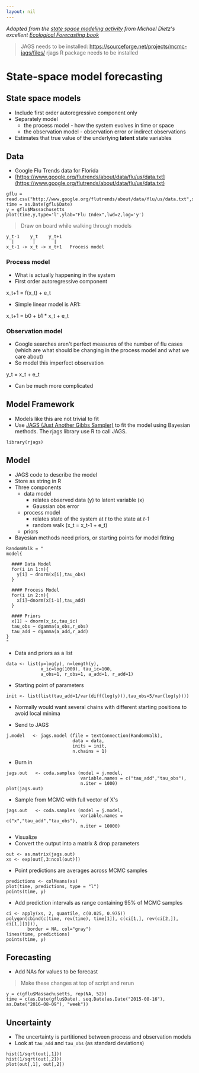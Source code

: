 ```yaml
---
layout: nil
---
```


*Adapted from
the
[state space modeling activity](https://github.com/EcoForecast/EF_Activities/blob/master/Exercise_06_StateSpace.Rmd) from
Michael Dietz's
excellent
[Ecological Forecasting book](https://www.amazon.com/Ecological-Forecasting-Michael-C-Dietze/dp/0691160570)*

> JAGS needs to be installed: https://sourceforge.net/projects/mcmc-jags/files/
> rjags R package needs to be installed

# State-space model forecasting

## State space models

* Include first order autoregressive component only
* Separately model
    * the process model - how the system evolves in time or space
	* the observation model - observation error or indirect observations
* Estimates that true value of the underlying **latent** state variables

## Data

* Google Flu Trends data for Florida
* [https://www.google.org/flutrends/about/data/flu/us/data.txt](https://www.google.org/flutrends/about/data/flu/us/data.txt)

```{r}
gflu = read.csv("http://www.google.org/flutrends/about/data/flu/us/data.txt",skip=11)
time = as.Date(gflu$Date)
y = gflu$Massachusetts
plot(time,y,type='l',ylab="Flu Index",lwd=2,log='y')
```

> Draw on board while walking through models

```
y_t-1    y_t    y_t+1
  |       |       |
x_t-1 -> x_t -> x_t+1   Process model
```


### Process model

* What is actually happening in the system
* First order autoregressive component

x_t+1 = f(x_t) + e_t

* Simple linear model is AR1:

x_t+1 = b0 + b1 * x_t + e_t


### Observation model

* Google searches aren't perfect measures of the number of flu cases (which are
  what should be changing in the process model and what we care about)
* So model this imperfect observation

y_t = x_t + e_t

* Can be much more complicated


## Model Framework

* Models like this are not trivial to fit
* Use [JAGS (Just Another Gibbs Sampler)](http://mcmc-jags.sourceforge.net) to
  fit the model using Bayesian methods. The rjags library use R to call JAGS.

```{r}
library(rjags)
```


## Model

* JAGS code to describe the model
* Store as string in R
* Three components
    * data model
	    * relates observed data (y) to latent variable (x)
		* Gaussian obs error
	* process model
	    * relates state of the system at *t* to the state at *t-1*
		* random walk (x_t = x_t-1 + e_t)
	* priors
* Bayesian methods need priors, or starting points for model fitting

```{r}
RandomWalk = "
model{
  
  #### Data Model
  for(i in 1:n){
    y[i] ~ dnorm(x[i],tau_obs)
  }
  
  #### Process Model
  for(i in 2:n){
    x[i]~dnorm(x[i-1],tau_add)
  }
  
  #### Priors
  x[1] ~ dnorm(x_ic,tau_ic)
  tau_obs ~ dgamma(a_obs,r_obs)
  tau_add ~ dgamma(a_add,r_add)
}
"
```

* Data and priors as a list

```{r}
data <- list(y=log(y), n=length(y),
             x_ic=log(1000), tau_ic=100,
			 a_obs=1, r_obs=1, a_add=1, r_add=1)
```

* Starting point of parameters

```{r}
init <- list(list(tau_add=1/var(diff(log(y))),tau_obs=5/var(log(y))))
```

* Normally would want several chains with different starting positions to avoid
  local minima

* Send to JAGS

```{r}
j.model   <- jags.model (file = textConnection(RandomWalk),
                         data = data,
                         inits = init,
                         n.chains = 1)
```

* Burn in

```{r}
jags.out   <- coda.samples (model = j.model,
                            variable.names = c("tau_add","tau_obs"),
                            n.iter = 1000)
plot(jags.out)
```

* Sample from MCMC with full vector of X's

```{r}
jags.out   <- coda.samples (model = j.model,
                            variable.names = c("x","tau_add","tau_obs"),
                            n.iter = 10000)
```

* Visualize
* Convert the output into a matrix & drop parameters

```{r}
out <- as.matrix(jags.out)
xs <- exp(out[,3:ncol(out)])
```

* Point predictions are averages across MCMC samples

```
predictions <- colMeans(xs)
plot(time, predictions, type = "l")
points(time, y)
```

* Add prediction intervals as range containing 95% of MCMC samples

```
ci <- apply(xs, 2, quantile, c(0.025, 0.975))
polygon(cbind(c(time, rev(time), time[1]), c(ci[1,], rev(ci[2,]), ci[1,][1])),
        border = NA, col="gray") 
lines(time, predictions)
points(time, y)
```

## Forecasting

* Add NAs for values to be forecast

> Make these changes at top of script and rerun

```
y = c(gflu$Massachusetts, rep(NA, 52))
time = c(as.Date(gflu$Date), seq.Date(as.Date("2015-08-16"), as.Date("2016-08-09"), "week"))
```

## Uncertainty

* The uncertainty is partitioned between process and observation models
* Look at `tau_add` and `tau_obs` (as standard deviations)

```{r}
hist(1/sqrt(out[,1]))
hist(1/sqrt(out[,2]))
plot(out[,1], out[,2])
```

